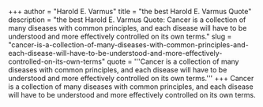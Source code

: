 +++
author = "Harold E. Varmus"
title = "the best Harold E. Varmus Quote"
description = "the best Harold E. Varmus Quote: Cancer is a collection of many diseases with common principles, and each disease will have to be understood and more effectively controlled on its own terms."
slug = "cancer-is-a-collection-of-many-diseases-with-common-principles-and-each-disease-will-have-to-be-understood-and-more-effectively-controlled-on-its-own-terms"
quote = '''Cancer is a collection of many diseases with common principles, and each disease will have to be understood and more effectively controlled on its own terms.'''
+++
Cancer is a collection of many diseases with common principles, and each disease will have to be understood and more effectively controlled on its own terms.
